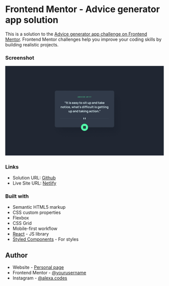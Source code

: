 # Frontend Mentor - Advice generator app solution

This is a solution to the [Advice generator app challenge on Frontend Mentor](https://www.frontendmentor.io/challenges/advice-generator-app-QdUG-13db). Frontend Mentor challenges help you improve your coding skills by building realistic projects.

### Screenshot

![Desktop](./design/desktop-design.jpg)

### Links

- Solution URL: [Github](https://github.com/aLe3ouLa/advice-generator)
- Live Site URL: [Netlify](https://your-live-site-url.com)

### Built with

- Semantic HTML5 markup
- CSS custom properties
- Flexbox
- CSS Grid
- Mobile-first workflow
- [React](https://reactjs.org/) - JS library
- [Styled Components](https://styled-components.com/) - For styles

## Author

- Website - [Personal page](ale3oula.github.io)
- Frontend Mentor - [@yourusername](https://www.frontendmentor.io/profile/aLe3ouLa)
- Instagram - [@alexa.codes](https://www.instagram.com/alexa.codes)
